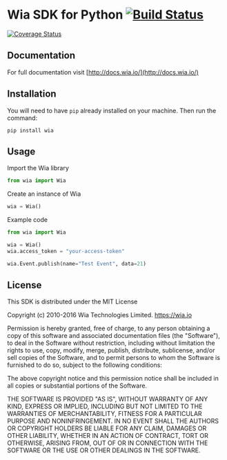 # Wia SDK for Python [![Build Status](https://travis-ci.org/wiaio/wia-python-sdk.svg?branch=master)](https://travis-ci.org/wiaio/wia-python-sdk)
[![Coverage Status](https://coveralls.io/repos/github/wiaio/wia-python-sdk/badge.svg?branch=master)](https://coveralls.io/github/wiaio/wia-python-sdk?branch=master)

## Documentation
For full documentation visit [http://docs.wia.io/](http://docs.wia.io/)

## Installation
You will need to have `pip` already installed on your machine. Then run the command:
```
pip install wia
```

## Usage
Import the Wia library
```python
from wia import Wia
```

Create an instance of Wia
```python
wia = Wia()
```

Example code
```python
from wia import Wia

wia = Wia()
wia.access_token = "your-access-token"

wia.Event.publish(name="Test Event", data=21)
```

## License
This SDK is distributed under the MIT License

Copyright (c) 2010-2016 Wia Technologies Limited. https://wia.io

Permission is hereby granted, free of charge, to any person obtaining a copy
of this software and associated documentation files (the "Software"), to deal
in the Software without restriction, including without limitation the rights
to use, copy, modify, merge, publish, distribute, sublicense, and/or sell
copies of the Software, and to permit persons to whom the Software is
furnished to do so, subject to the following conditions:

The above copyright notice and this permission notice shall be included in
all copies or substantial portions of the Software.

THE SOFTWARE IS PROVIDED "AS IS", WITHOUT WARRANTY OF ANY KIND, EXPRESS OR
IMPLIED, INCLUDING BUT NOT LIMITED TO THE WARRANTIES OF MERCHANTABILITY,
FITNESS FOR A PARTICULAR PURPOSE AND NONINFRINGEMENT. IN NO EVENT SHALL THE
AUTHORS OR COPYRIGHT HOLDERS BE LIABLE FOR ANY CLAIM, DAMAGES OR OTHER
LIABILITY, WHETHER IN AN ACTION OF CONTRACT, TORT OR OTHERWISE, ARISING FROM,
OUT OF OR IN CONNECTION WITH THE SOFTWARE OR THE USE OR OTHER DEALINGS IN
THE SOFTWARE.
